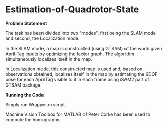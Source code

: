# Estimation-of-Quadrotor-State

**Problem Statement**

The task has been divided into two "modes", first being the SLAM mode and second, the Localization mode.

In the SLAM mode, a map is constructed (using GTSAM) of the world given April-Tag inputs by optimizing the factor graph. The algorithm simultaneously localizes itself in the map.

In Localization mode, this constructed map is used and, based on observations obtained, localizes itself in the map by estimating the 6DOF pose for each AprilTag visible to it in each frame using iSAM2 part of GTSAM package.

**Running the Code**

Simply run Wrapper.m script.

Machine Vision Toolbox for MATLAB of Peter Corke has been used to compute the homography.

